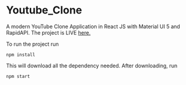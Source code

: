 # Youtube_Clone

A modern YouTube Clone Application in React JS with Material UI 5 and RapidAPI. 
The project is LIVE [here.](https://lively-hamster-aca1fb.netlify.app/)
  

   
To run the project run 
```
npm install
```
This will download all the dependency needed. After downloading, run 
```
npm start
```
